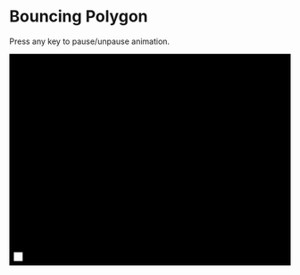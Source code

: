 
# Bouncing Polygon

Press any key to pause/unpause animation.

![#1](images/output.gif?raw=true)   
